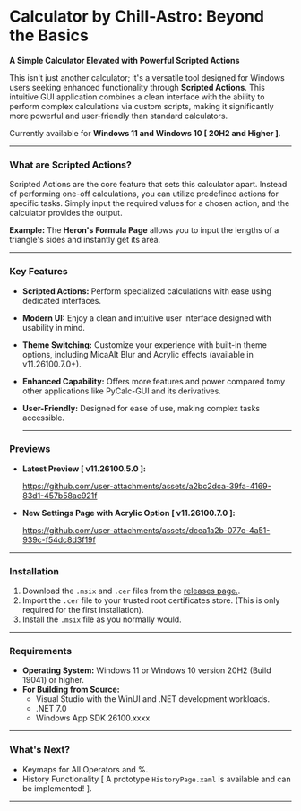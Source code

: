 # Calculator by Chill-Astro: Beyond the Basics

**A Simple Calculator Elevated with Powerful Scripted Actions**

This isn't just another calculator; it's a versatile tool designed for Windows users seeking enhanced functionality through **Scripted Actions**. This intuitive GUI application combines a clean interface with the ability to perform complex calculations via custom scripts, making it significantly more powerful and user-friendly than standard calculators.

Currently available for **Windows 11 and Windows 10 [ 20H2 and Higher ]**.

---

### What are Scripted Actions?

Scripted Actions are the core feature that sets this calculator apart. Instead of performing one-off calculations, you can utilize predefined actions for specific tasks. Simply input the required values for a chosen action, and the calculator provides the output.

**Example:** The **Heron's Formula Page** allows you to input the lengths of a triangle's sides and instantly get its area.

---

### Key Features

* **Scripted Actions:** Perform specialized calculations with ease using dedicated interfaces.
* **Modern UI:** Enjoy a clean and intuitive user interface designed with usability in mind.
* **Theme Switching:** Customize your experience with built-in theme options, including MicaAlt Blur and Acrylic effects (available in v11.26100.7.0+).
* **Enhanced Capability:** Offers more features and power compared tomy other applications like PyCalc-GUI and its derivatives.
* **User-Friendly:** Designed for ease of use, making complex tasks accessible.

  ---

### Previews

* **Latest Preview [ v11.26100.5.0 ]:**

  https://github.com/user-attachments/assets/a2bc2dca-39fa-4169-83d1-457b58ae921f

* **New Settings Page with Acrylic Option [ v11.26100.7.0 ]:**
  
   https://github.com/user-attachments/assets/dcea1a2b-077c-4a51-939c-f54dc8d3f19f

---

### Installation

1.  Download the `.msix` and `.cer` files from the [releases page.](https://github.com/Chill-Astro/Calculator/releases/tag/Latest).
2.  Import the `.cer` file to your trusted root certificates store. (This is only required for the first installation).
3.  Install the `.msix` file as you normally would.

---

### Requirements

* **Operating System:** Windows 11 or Windows 10 version 20H2 (Build 19041) or higher.
* **For Building from Source:**
    * Visual Studio with the WinUI and .NET development workloads.
    * .NET 7.0
    * Windows App SDK 26100.xxxx

---

### What's Next?

* Keymaps for All Operators and %.
* History Functionality [ A prototype `HistoryPage.xaml` is available and can be implemented! ].

---
